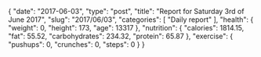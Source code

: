 {
    "date": "2017-06-03",
    "type": "post",
    "title": "Report for Saturday 3rd of June 2017",
    "slug": "2017\/06\/03",
    "categories": [
        "Daily report"
    ],
    "health": {
        "weight": 0,
        "height": 173,
        "age": 13317
    },
    "nutrition": {
        "calories": 1814.15,
        "fat": 55.52,
        "carbohydrates": 234.32,
        "protein": 65.87
    },
    "exercise": {
        "pushups": 0,
        "crunches": 0,
        "steps": 0
    }
}